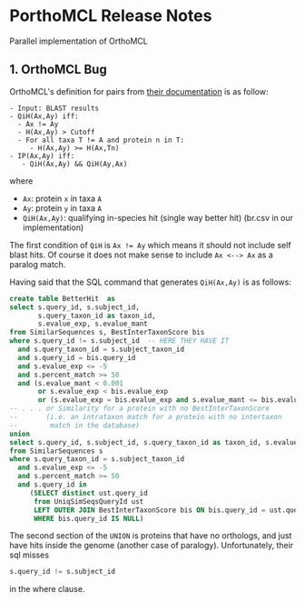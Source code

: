 # PorthoMCL Release Notes
Parallel implementation of OrthoMCL


## 1. OrthoMCL Bug

OrthoMCL's definition for pairs from [their documentation](https://docs.google.com/document/d/1RB-SqCjBmcpNq-YbOYdFxotHGuU7RK_wqxqDAMjyP_w/pub) is as follow:

```
- Input: BLAST results
- QiH(Ax,Ay) iff:
  - Ax != Ay
  - H(Ax,Ay) > Cutoff
  - For all taxa T != A and protein n in T:
     - H(Ax,Ay) >= H(Ax,Tn)
- IP(Ax,Ay) iff:
   - QiH(Ax,Ay) && QiH(Ay,Ax)
 ```

where 

- `Ax`: protein `x` in taxa `A` 
- `Ay`: protein `y` in taxa `A` 
- `QiH(Ax,Ay)`: qualifying in-species hit (single way better hit) (br.csv in our implementation) 

The first condition of `QiH` is `Ax != Ay` which means it should not include self blast hits.
Of course it does not make sense to include `Ax <--> Ax` as a paralog match.

Having said that the SQL command that generates `QiH(Ax,Ay)` is as follows:

```sql
create table BetterHit  as
select s.query_id, s.subject_id,
       s.query_taxon_id as taxon_id,
       s.evalue_exp, s.evalue_mant
from SimilarSequences s, BestInterTaxonScore bis
where s.query_id != s.subject_id  -- HERE THEY HAVE IT
  and s.query_taxon_id = s.subject_taxon_id
  and s.query_id = bis.query_id
  and s.evalue_exp <= -5
  and s.percent_match >= 50
  and (s.evalue_mant < 0.001
       or s.evalue_exp < bis.evalue_exp
       or (s.evalue_exp = bis.evalue_exp and s.evalue_mant <= bis.evalue_mant))
-- . . . or Similarity for a protein with no BestInterTaxonScore
--       (i.e. an intrataxon match for a protein with no intertaxon
--        match in the database)
union
select s.query_id, s.subject_id, s.query_taxon_id as taxon_id, s.evalue_exp, s.evalue_mant
from SimilarSequences s
where s.query_taxon_id = s.subject_taxon_id 
  and s.evalue_exp <= -5
  and s.percent_match >= 50
  and s.query_id in 
     (SELECT distinct ust.query_id
      from UniqSimSeqsQueryId ust
      LEFT OUTER JOIN BestInterTaxonScore bis ON bis.query_id = ust.query_id
      WHERE bis.query_id IS NULL)
```

The second section of the `UNION` is proteins that have no orthologs, 
and just have hits inside the genome (another case of paralogy).
Unfortunately, their sql misses
```sql
s.query_id != s.subject_id 
```
in the where clause.